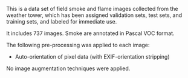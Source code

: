 This is a data set of field smoke and flame images collected from the weather tower, which has been assigned validation sets, test sets, and training sets, and labeled for immediate use.

It includes 737 images.
Smoke are annotated in Pascal VOC format.

The following pre-processing was applied to each image:
* Auto-orientation of pixel data (with EXIF-orientation stripping)

No image augmentation techniques were applied.
